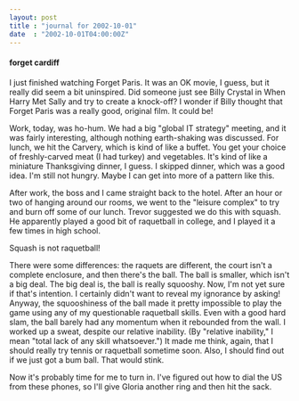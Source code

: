 ```yaml
---
layout: post
title : "journal for 2002-10-01"
date  : "2002-10-01T04:00:00Z"
---
```

<h4>forget cardiff</h4>I just finished watching Forget Paris.  It was an OK movie, I guess, but it really did seem a bit uninspired.  Did someone just see Billy Crystal in When Harry Met Sally and try to create a knock-off?  I wonder if Billy thought that Forget Paris was a really good, original film.  It could be!

Work, today, was ho-hum.  We had a big "global IT strategy" meeting, and it was fairly interesting, although nothing earth-shaking was discussed.  For lunch, we hit the Carvery, which is kind of like a buffet.  You get your choice of freshly-carved meat (I had turkey) and vegetables.  It's kind of like a miniature Thanksgiving dinner, I guess.  I skipped dinner, which was a good idea.  I'm still not hungry.  Maybe I can get into more of a pattern like this.

After work, the boss and I came straight back to the hotel.  After an hour or two of hanging around our rooms, we went to the "leisure complex" to try and burn off some of our lunch.  Trevor suggested we do this with squash.  He apparently played a good bit of raquetball in college, and I played it a few times in high school.

Squash is not raquetball!

There were some differences:  the raquets are different, the court isn't a complete enclosure, and then there's the ball.  The ball is smaller, which isn't a big deal.  The big deal is, the ball is really squooshy.  Now, I'm not yet sure if that's intention.  I certainly didn't want to reveal my ignorance by asking!  Anyway, the squooshiness of the ball made it pretty impossible to play the game using any of my questionable raquetball skills.  Even with a good hard slam, the ball barely had any momentum when it rebounded from the wall.  I worked up a sweat, despite our relative inability.  (By "relative inability," I mean "total lack of any skill whatsoever.")  It made me think, again, that I should really try tennis or raquetball sometime soon.  Also, I should find out if we just got a bum ball.  That would stink.

Now it's probably time for me to turn in.  I've figured out how to dial the US from these phones, so I'll give Gloria another ring and then hit the sack.


